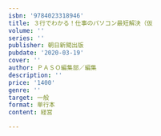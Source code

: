 ```yaml
---
isbn: '9784023318946'
title: ３行でわかる！仕事のパソコン最短解決（仮
volume: ''
series: ''
publisher: 朝日新聞出版
pubdate: '2020-03-19'
cover: ''
author: ＰＡＳＯ編集部／編集
description: ''
price: '1400'
genre: ''
target: 一般
format: 単行本
content: 経営

---
```

